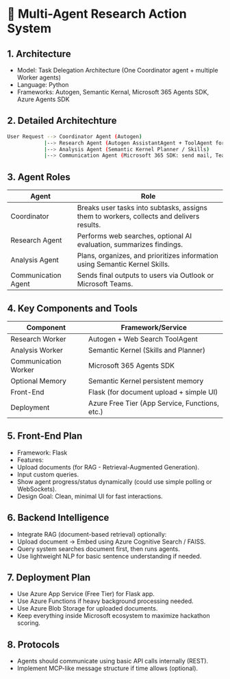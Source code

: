 # 🧠 Multi-Agent Research Action System
## 1. Architecture 
-   Model: Task Delegation Architecture (One Coordinator agent + multiple Worker agents)
-   Language: Python
-   Frameworks: Autogen, Semantic Kernal, Microsoft 365 Agents SDK, Azure Agents SDK
## 2. Detailed Architechture
```bash
User Request --> Coordinator Agent (Autogen)
            |--> Research Agent (Autogen AssistantAgent + ToolAgent for Web Search)
            |--> Analysis Agent (Semantic Kernel Planner / Skills)
            |--> Communication Agent (Microsoft 365 SDK: send mail, Teams messages)
```

## 3. Agent Roles
| Agent               | Role                                                                 |
|---------------------|----------------------------------------------------------------------|
| Coordinator         | Breaks user tasks into subtasks, assigns them to workers, collects and delivers results. |
| Research Agent      | Performs web searches, optional AI evaluation, summarizes findings.  |
| Analysis Agent      | Plans, organizes, and prioritizes information using Semantic Kernel Skills. |
| Communication Agent | Sends final outputs to users via Outlook or Microsoft Teams.         |


## 4. Key Components and Tools

|Component           | Framework/Service                       |
|--------------------|-----------------------------------------|
|Research Worker | Autogen + Web Search ToolAgent              |
|Analysis Worker | Semantic Kernel (Skills and Planner)        |
|Communication Worker | Microsoft 365 Agents SDK               |
|Optional Memory | Semantic Kernel persistent memory           |
|Front-End | Flask (for document upload + simple UI)           |
|Deployment | Azure Free Tier (App Service, Functions, etc.)   |




## 5. Front-End Plan
-   Framework: Flask
-   Features:
 -   Upload documents (for RAG - Retrieval-Augmented Generation).
 -   Input custom queries.
 -   Show agent progress/status dynamically (could use simple polling or WebSockets).
-   Design Goal: Clean, minimal UI for fast interactions.

## 6. Backend Intelligence
-   Integrate RAG (document-based retrieval) optionally:
 -   Upload document → Embed using Azure Cognitive Search / FAISS.
 -   Query system searches document first, then runs agents.
-   Use lightweight NLP for basic sentence understanding if needed.


## 7. Deployment Plan
-   Use Azure App Service (Free Tier) for Flask app.
-   Use Azure Functions if heavy background processing needed.
-   Use Azure Blob Storage for uploaded documents.
-   Keep everything inside Microsoft ecosystem to maximize hackathon scoring.

## 8. Protocols
-   Agents should communicate using basic API calls internally (REST).
-   Implement MCP-like message structure if time allows (optional).
